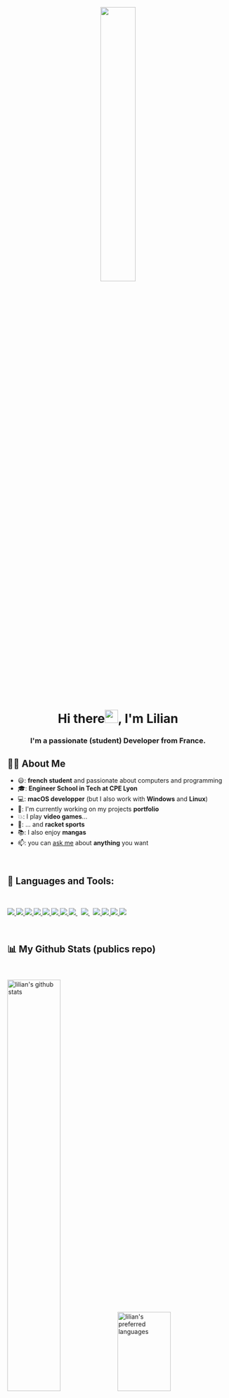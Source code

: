 <p align="center">
    <a href="#"><img width="40%" height="auto" src="https://i.imgur.com/VUdtODV.jpeg" /></a>
</p>

<h1 align="center">Hi there<img src="https://raw.githubusercontent.com/MartinHeinz/MartinHeinz/master/wave.gif" width="30px">, I'm Lilian</h1>
<h3 align="center">I'm a passionate (student) Developer from France.</h3>

## 🙋‍♂️ About Me 

- 😃: **french student** and passionate about computers and programming 
- 🎓: **Engineer School in Tech at CPE Lyon**
- 💻: **macOS developper** (but I also work with **Windows** and **Linux**)
- 🌱: I'm currently working on my projects **portfolio**
- 💥: I play **video games**... 
- 🎾: ... and **racket sports**
- 📚: I also enjoy **mangas**  
- 📫: you can [ask me](mailto:contact@lilian-andres.fr) about **anything** you want

<br>

## 🚀 Languages and Tools:

<br>

<p align="left"> 
    <a href="https://www.java.com" target="_blank"> <img src="https://img.icons8.com/color/48/000000/java-coffee-cup-logo.png"/> </a>
    <a href="https://reactjs.org/" target="_blank"> <img src="https://img.icons8.com/color/48/000000/react-native.png"/> </a>
    <a href="https://developer.mozilla.org/en-US/docs/Web/JavaScript" target="_blank"> <img src="https://img.icons8.com/color/48/000000/javascript.png"/> </a> 
    <a href="https://www.w3.org/html/" target="_blank"> <img src="https://img.icons8.com/color/48/000000/html-5.png"/> </a> 
    <a href="https://www.w3schools.com/css/" target="_blank"> <img src="https://img.icons8.com/color/48/000000/css3.png"/> </a> 
    <a href="https://getbootstrap.com" target="_blank"> <img src="https://img.icons8.com/color/48/000000/bootstrap.png"/> </a> 
    <a href="https://www.python.org" target="_blank"> <img src="https://img.icons8.com/color/48/000000/python.png"/> </a> 
    <a style="padding-right:8px;" href="https://nodejs.org" target="_blank"> <img src="https://img.icons8.com/color/48/000000/nodejs.png"/> </a> 
    <a style="padding-right:8px;" href="https://www.mysql.com/" target="_blank"> <img src="https://img.icons8.com/fluent/50/000000/mysql-logo.png"/> </a>
    <a href="https://git-scm.com/" target="_blank"> <img src="https://img.icons8.com/color/48/000000/git.png"/> </a> 
    <a href="https://www.ubuntu-fr.org/" target="_blank"> <img src="https://img.icons8.com/color/48/000000/linux.png"/> </a>
    <a href="https://www.microsoft.com/fr-fr/software-download/windows10" target="_blank"> <img src="https://img.icons8.com/color/48/000000/windows-10.png"/> </a>
    <a href="#" target="_blank"> <img src="https://img.icons8.com/color/48/000000/console.png"/> </a>
</p>

<br>

## 📊 My Github Stats (publics repo)

<br>

<p float="left">
  <img src="https://github-readme-stats.vercel.app/api?username=LilianAndres&hide_border=true&show_icons=true&bg_color=30,0ff1ce,904e95&title_color=fff&text_color=fff&icon_color=fff&include_all_commits=true" alt="lilian's github stats" width="49%">
<img src="https://github-readme-stats.vercel.app/api/top-langs?username=LilianAndres&hide_border=true&show_icons=true&bg_color=30,0ff1ce,904e95&title_color=fff&text_color=fff&icon_color=fff&layout=compact" alt="lilian's preferred languages" width="49%" height="180">
</p>

*NOTE: Top languages does not indicate my skill level or something like that, it's a github metric of which languages i have the most code on github.*

### 🔨: Recent activities

<!--START_SECTION:activity-->
1. ❗️ Opened issue [#224](https://github.com/anmol098/waka-readme-stats/issues/224) in [anmol098/waka-readme-stats](https://github.com/anmol098/waka-readme-stats)
<!--END_SECTION:activity-->

<br>

<!--START_SECTION:waka-->
![Code Time](http://img.shields.io/badge/Code%20Time-240%20hrs%2014%20mins-blue)

📊 **This Week I Spent My Time On** 

```text
💬 Programming Languages: 
No Activity Tracked This Week

🔥 Editors: 
No Activity Tracked This Week

💻 Operating System: 
No Activity Tracked This Week

```


 Last Updated on 09/10/2022 12:41:06 UTC
<!--END_SECTION:waka-->

<br>

## ❤ Views and Followers
<a href="https://github.com/Meghna-DAS/github-profile-views-counter">
    <img src="https://komarev.com/ghpvc/?username=LilianAndres">
</a>
<a href="https://github.com/LilianAndres?tab=followers"><img src="https://img.shields.io/github/followers/LilianAndres?label=Followers&style=social" alt="GitHub Badge"></a>
